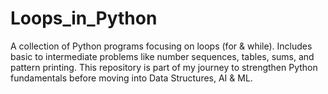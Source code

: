 # Loops_in_Python
A collection of Python programs focusing on loops (for &amp; while).   Includes basic to intermediate problems like number sequences, tables, sums, and pattern printing.   This repository is part of my journey to strengthen Python fundamentals before moving into Data Structures, AI &amp; ML.  
